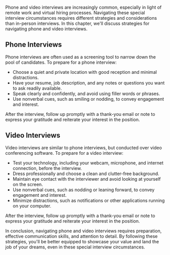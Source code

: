 
Phone and video interviews are increasingly common, especially in light of remote work and virtual hiring processes. Navigating these special interview circumstances requires different strategies and considerations than in-person interviews. In this chapter, we'll discuss strategies for navigating phone and video interviews.

Phone Interviews
----------------

Phone interviews are often used as a screening tool to narrow down the pool of candidates. To prepare for a phone interview:

* Choose a quiet and private location with good reception and minimal distractions.
* Have your resume, job description, and any notes or questions you want to ask readily available.
* Speak clearly and confidently, and avoid using filler words or phrases.
* Use nonverbal cues, such as smiling or nodding, to convey engagement and interest.

After the interview, follow up promptly with a thank-you email or note to express your gratitude and reiterate your interest in the position.

Video Interviews
----------------

Video interviews are similar to phone interviews, but conducted over video conferencing software. To prepare for a video interview:

* Test your technology, including your webcam, microphone, and internet connection, before the interview.
* Dress professionally and choose a clean and clutter-free background.
* Maintain eye contact with the interviewer and avoid looking at yourself on the screen.
* Use nonverbal cues, such as nodding or leaning forward, to convey engagement and interest.
* Minimize distractions, such as notifications or other applications running on your computer.

After the interview, follow up promptly with a thank-you email or note to express your gratitude and reiterate your interest in the position.

In conclusion, navigating phone and video interviews requires preparation, effective communication skills, and attention to detail. By following these strategies, you'll be better equipped to showcase your value and land the job of your dreams, even in these special interview circumstances.
